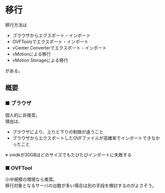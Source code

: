 # 移行
移行方法は
- ブラウザからエクスポート・インポート
- OVFToolsでエクスポート・インポート
- vCenter Converterでエクスポート・インポート
- vMotionによる移行
- vMotion Storageによる移行

がある。
## 概要
### ■ ブラウザ
個人的に非推奨。  
理由は、
- ブラウザにより、上りと下りの制限が違うこと
- ブラウザからエクスポートしたOVFファイルが高確率でインポートできなかったこと

※ vmdkが30GBほどのサイズでもたびたびインポートに失敗する

### ■ OVFTool
小中規模の環境なら推奨。  
移行対象となるサーバの台数が多い場合は別の手段を検討するのがよさそう。
